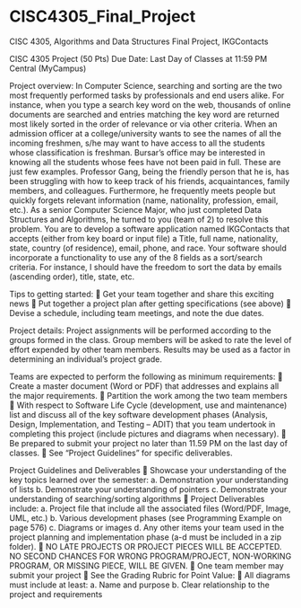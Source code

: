 # CISC4305_Final_Project
CISC 4305, Algorithms and Data Structures Final Project, IKGContacts

CISC 4305
Project (50 Pts)
Due Date: Last Day of Classes at 11:59 PM Central (MyCampus)

Project overview:
In Computer Science, searching and sorting are the two most frequently performed tasks
by professionals and end users alike. For instance, when you type a search key word on the
web, thousands of online documents are searched and entries matching the key word are
returned most likely sorted in the order of relevance or via other criteria. When an
admission officer at a college/university wants to see the names of all the incoming
freshmen, s/he may want to have access to all the students whose classification is freshman.
Bursar’s office may be interested in knowing all the students whose fees have not been
paid in full. These are just few examples.
Professor Gang, being the friendly person that he is, has been struggling with how to keep
track of his friends, acquaintances, family members, and colleagues. Furthermore, he
frequently meets people but quickly forgets relevant information (name, nationality,
profession, email, etc.). As a senior Computer Science Major, who just completed Data
Structures and Algorithms, he turned to you (team of 2) to resolve this problem. You are
to develop a software application named IKGContacts that accepts (either from key board
or input file) a Title, full name, nationality, state, country (of residence), email, phone, and
race. Your software should incorporate a functionality to use any of the 8 fields as a
sort/search criteria. For instance, I should have the freedom to sort the data by emails
(ascending order), title, state, etc.

Tips to getting started:
     Get your team together and share this exciting news
     Put together a project plan after getting specifications (see above)
     Devise a schedule, including team meetings, and note the due dates.

Project details:
    Project assignments will be performed according to the groups formed in the class. Group
    members will be asked to rate the level of effort expended by other team members.
    Results may be used as a factor in determining an individual’s project grade.
    
Teams are expected to perform the following as minimum requirements:
     Create a master document (Word or PDF) that addresses and explains all the major requirements.
     Partition the work among the two team members
     With respect to Software Life Cycle (development, use and maintenance) list and discuss all of the key software
      development phases (Analysis, Design, Implementation, and Testing – ADIT) that you team undertook in completing
      this project (include pictures and diagrams when necessary).
     Be prepared to submit your project no later than 11.59 PM on the last day of classes.
     See “Project Guidelines” for specific deliverables.

Project Guidelines and Deliverables
     Showcase your understanding of the key topics learned over the semester:
        a. Demonstration your understanding of lists
        b. Demonstrate your understanding of pointers
        c. Demonstrate your understanding of searching/sorting algorithms
     Project Deliverables include:
        a. Project file that include all the associated files (Word/PDF, Image, UML, etc.)
        b. Various development phases (see Programming Example on page 576)
        c. Diagrams or images
        d. Any other items your team used in the project planning and implementation
        phase (a-d must be included in a zip folder).
     NO LATE PROJECTS OR PROJECT PIECES WILL BE ACCEPTED. NO SECOND CHANCES FOR WRONG PROGRAM/PROJECT,
        NON-WORKING PROGRAM, OR MISSING PIECE, WILL BE GIVEN.
     One team member may submit your project
     See the Grading Rubric for Point Value:
     All diagrams must include at least:
        a. Name and purpose
        b. Clear relationship to the project and requirements
